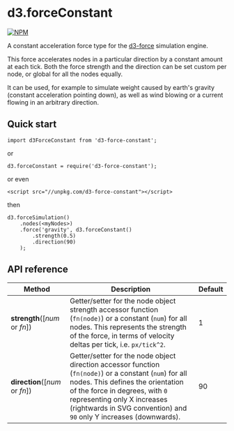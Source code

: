 # d3.forceConstant

[![NPM](https://nodei.co/npm/d3-force-constant.png?compact=true)](https://nodei.co/npm/d3-force-constant/)

A constant acceleration force type for the [d3-force](https://github.com/d3/d3-force) simulation engine.

This force accelerates nodes in a particular direction by a constant amount at each tick. Both the force strength and the direction can be set custom per node, or global for all the nodes equally.

It can be used, for example to simulate weight caused by earth's gravity (constant acceleration pointing down), as well as wind blowing or a current flowing in an arbitrary direction.

## Quick start

```
import d3ForceConstant from 'd3-force-constant';
```
or
```
d3.forceConstant = require('d3-force-constant');
```
or even
```
<script src="//unpkg.com/d3-force-constant"></script>
```
then
```
d3.forceSimulation()
    .nodes(<myNodes>)
    .force('gravity', d3.forceConstant()
        .strength(0.5)
        .direction(90)   
    );
```

## API reference

| Method | Description | Default |
| ------------------ | -------------------------------------------------------------------------------------------------------------------------- | ------------- |
| <b>strength</b>([<i>num</i> or <i>fn</i>]) | Getter/setter for the node object strength accessor function (`fn(node)`) or a constant (`num`) for all nodes. This represents the strength of the force, in terms of velocity deltas per tick, i.e. `px/tick^2`.  | 1 |
| <b>direction</b>([<i>num</i> or <i>fn</i>]) | Getter/setter for the node object direction accessor function (`fn(node)`) or a constant (`num`) for all nodes. This defines the orientation of the force in degrees, with `0` representing only X increases (rightwards in SVG convention) and `90` only Y increases (downwards).  | 90 |


